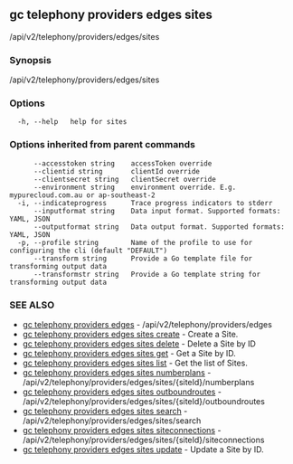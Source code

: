 ## gc telephony providers edges sites

/api/v2/telephony/providers/edges/sites

### Synopsis

/api/v2/telephony/providers/edges/sites

### Options

```
  -h, --help   help for sites
```

### Options inherited from parent commands

```
      --accesstoken string    accessToken override
      --clientid string       clientId override
      --clientsecret string   clientSecret override
      --environment string    environment override. E.g. mypurecloud.com.au or ap-southeast-2
  -i, --indicateprogress      Trace progress indicators to stderr
      --inputformat string    Data input format. Supported formats: YAML, JSON
      --outputformat string   Data output format. Supported formats: YAML, JSON
  -p, --profile string        Name of the profile to use for configuring the cli (default "DEFAULT")
      --transform string      Provide a Go template file for transforming output data
      --transformstr string   Provide a Go template string for transforming output data
```

### SEE ALSO

* [gc telephony providers edges](gc_telephony_providers_edges.html)	 - /api/v2/telephony/providers/edges
* [gc telephony providers edges sites create](gc_telephony_providers_edges_sites_create.html)	 - Create a Site.
* [gc telephony providers edges sites delete](gc_telephony_providers_edges_sites_delete.html)	 - Delete a Site by ID
* [gc telephony providers edges sites get](gc_telephony_providers_edges_sites_get.html)	 - Get a Site by ID.
* [gc telephony providers edges sites list](gc_telephony_providers_edges_sites_list.html)	 - Get the list of Sites.
* [gc telephony providers edges sites numberplans](gc_telephony_providers_edges_sites_numberplans.html)	 - /api/v2/telephony/providers/edges/sites/{siteId}/numberplans
* [gc telephony providers edges sites outboundroutes](gc_telephony_providers_edges_sites_outboundroutes.html)	 - /api/v2/telephony/providers/edges/sites/{siteId}/outboundroutes
* [gc telephony providers edges sites search](gc_telephony_providers_edges_sites_search.html)	 - /api/v2/telephony/providers/edges/sites/search
* [gc telephony providers edges sites siteconnections](gc_telephony_providers_edges_sites_siteconnections.html)	 - /api/v2/telephony/providers/edges/sites/{siteId}/siteconnections
* [gc telephony providers edges sites update](gc_telephony_providers_edges_sites_update.html)	 - Update a Site by ID.


